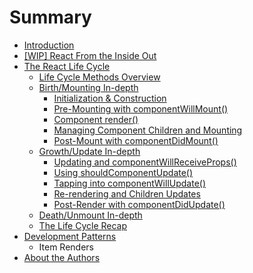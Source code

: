 # Summary

* [Introduction](README.md)
* [[WIP] React From the Inside Out](react_basics/introduction.md)
* [The React Life Cycle](life_cycle/introduction.md)
   * [Life Cycle Methods Overview](life_cycle/lifecycle_methods_overview.md)
   * [Birth/Mounting In-depth](life_cycle/birth_mounting_indepth.md)
       * [Initialization & Construction](life_cycle/birth/initialization_and_construction.md)
       * [Pre-Mounting with componentWillMount()](life_cycle/birth/premounting_with_componentwillmount.md)
       * [Component render()](life_cycle/birth/component_render.md)
       * [Managing Component Children and Mounting](life_cycle/birth/managing_children_components_and_mounting.md)
       * [Post-Mount with componentDidMount()](life_cycle/birth/post_mount_with_component_did_mount.md)
   * [Growth/Update In-depth](life_cycle/growth_update_indepth.md)
       * [Updating and componentWillReceiveProps()](life_cycle/update/component_will_receive_props.md)
       * [Using shouldComponentUpdate()](life_cycle/update/using_should_component_update.md)
       * [Tapping into componentWillUpdate()](life_cycle/update/tapping_into_componentwillupdate.md)
       * [Re-rendering and Children Updates](life_cycle/update/rerendering_and_children_updates.md)
       * [Post-Render with componentDidUpdate()](life_cycle/update/postrender_with_componentdidupdate.md)
   * [Death/Unmount In-depth](life_cycle/death_unmounting_indepth.md)
   * [The Life Cycle Recap](life_cycle/the_life_cycle_recap.md)
* [Development Patterns](patterns/development_patterns.md)
   * Item Renders
* [About the Authors](about_the_authors.md)

